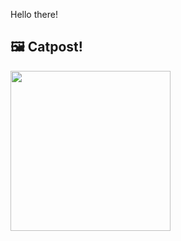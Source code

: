Hello there!



## 🖼️ Catpost!

<sub>
    <img src="https://cdn2.thecatapi.com/images/6f0.jpg" height="256">
</sub>

